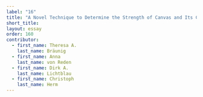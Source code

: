 ```yaml
---
label: "16"
title: "A Novel Technique to Determine the Strength of Canvas and Its Correlation with the Degree of Cellulose Polymerization"
short_title:
layout: essay
order: 160
contributor:
  - first_name: Theresa A.
    last_name: Bräunig
  - first_name: Anna
    last_name: von Reden
  - first_name: Dirk A.
    last_name: Lichtblau
  - first_name: Christoph
    last_name: Herm
---
```

